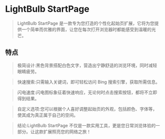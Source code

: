 # LightBulb StartPage
> LightBulb StartPage 是一款专为您打造的个性化起始页扩展，它将为您提供一个简单而优雅的界面，让您在每次打开浏览器时都能感受到温暖的光芒。

## 特点
> 极简设计:黑色背景搭配白色文字，营造出宁静舒适的浏览环境，同时减轻眼睛疲劳。

> 快速搜索:只需输入关键词，即可轻松访问 Bing 搜索引擎，获取所需信息。

> 闪电速度:闪电图标象征着快速响应，无论何时点击搜索按钮，都将不立即得到结果。
 
> 自定义选项:您可以根据个人喜好调整起始页的外观，包括颜色、字体等，使其成为真正属于自己的空间。

> 结论:LightBulb StartPage 不仅是一款实用工具，更是您日常浏览体验的一部分。让这款扩展照亮您的网络之旅！  
